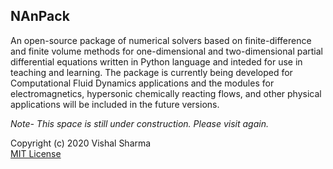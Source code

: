 ## NAnPack

An open-source package of numerical solvers based on finite-difference and finite volume methods for one-dimensional and two-dimensional partial differential equations written in Python language and inteded for use in teaching and learning. The package is currently being developed for Computational Fluid Dynamics applications and the modules for electromagnetics, hypersonic chemically reacting flows, and other physical applications will be included in the future versions.

*Note- This space is still under construction. Please visit again.* 

Copyright (c) 2020 Vishal Sharma  
[MIT License](https://github.com/vxsharma-14/DIFFUS/blob/main/LICENSE.md)

